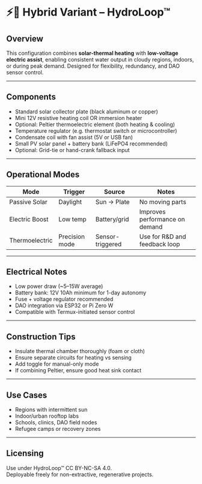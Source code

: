 # ⚡🔆 Hybrid Variant – HydroLoop™

## Overview  
This configuration combines **solar-thermal heating** with **low-voltage electric assist**, enabling consistent water output in cloudy regions, indoors, or during peak demand. Designed for flexibility, redundancy, and DAO sensor control.

---

## Components

- Standard solar collector plate (black aluminum or copper)  
- Mini 12V resistive heating coil OR immersion heater  
- Optional: Peltier thermoelectric element (both heating & cooling)  
- Temperature regulator (e.g. thermostat switch or microcontroller)  
- Condensate coil with fan assist (5V or USB fan)  
- Small PV solar panel + battery bank (LiFePO4 recommended)  
- Optional: Grid-tie or hand-crank fallback input

---

## Operational Modes

| Mode             | Trigger        | Source           | Notes                         |
|------------------|----------------|------------------|-------------------------------|
| Passive Solar     | Daylight       | Sun → Plate       | No moving parts                |
| Electric Boost    | Low temp       | Battery/grid      | Improves performance on demand|
| Thermoelectric    | Precision mode | Sensor-triggered  | Use for R&D and feedback loop |

---

## Electrical Notes

- Low power draw (~5–15W average)  
- Battery bank: 12V 10Ah minimum for 1-day autonomy  
- Fuse + voltage regulator recommended  
- DAO integration via ESP32 or Pi Zero W  
- Compatible with Termux-initiated sensor control

---

## Construction Tips

- Insulate thermal chamber thoroughly (foam or cloth)  
- Ensure separate circuits for heating vs sensing  
- Add toggle for manual-only mode  
- If combining Peltier, ensure good heat sink contact

---

## Use Cases

- Regions with intermittent sun  
- Indoor/urban rooftop labs  
- Schools, clinics, DAO field nodes  
- Refugee camps or recovery zones

---

## Licensing  
Use under HydroLoop™ CC BY-NC-SA 4.0.  
Deployable freely for non-extractive, regenerative projects.
